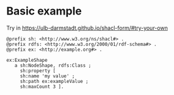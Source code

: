 # Basic example

Try in https://ulb-darmstadt.github.io/shacl-form/#try-your-own

```SHACL
@prefix sh: <http://www.w3.org/ns/shacl#> .
@prefix rdfs: <http://www.w3.org/2000/01/rdf-schema#> .
@prefix ex: <http://example.org#> .

ex:ExampleShape
   a sh:NodeShape, rdfs:Class ;
     sh:property [
     sh:name 'my value' ;
     sh:path ex:exampleValue ;
     sh:maxCount 3 ].
```




